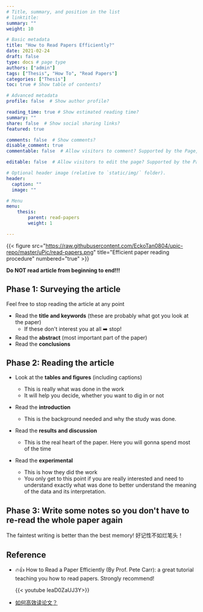 ```yaml
---
# Title, summary, and position in the list
# linktitle: 
summary: ""
weight: 10

# Basic metadata
title: "How to Read Papers Efficiently?"
date: 2021-02-24
draft: false
type: docs # page type
authors: ["admin"]
tags: ["Thesis", "How To", "Read Papers"]
categories: ["Thesis"]
toc: true # Show table of contents?

# Advanced metadata
profile: false  # Show author profile?

reading_time: true # Show estimated reading time?
summary: ""
share: false  # Show social sharing links?
featured: true

comments: false  # Show comments?
disable_comment: true
commentable: false  # Allow visitors to comment? Supported by the Page, Post, and Docs content types.

editable: false  # Allow visitors to edit the page? Supported by the Page, Post, and Docs content types.

# Optional header image (relative to `static/img/` folder).
header:
  caption: ""
  image: ""

# Menu
menu: 
    thesis:
        parent: read-papers
        weight: 1

---
```


{{< figure src="https://raw.githubusercontent.com/EckoTan0804/upic-repo/master/uPic/read-papers.png" title="Efficient paper reading procedure" numbered="true" >}}

**Do NOT read article from beginning to end!!!**

## Phase 1: Surveying the article 

Feel free to stop reading the article at any point

- Read the **title and keywords** (these are probably what got you look at the paper)
  - If these don't interest you at all ➡️ stop!
- Read the **abstract** (most important part of the paper)
- Read the **conclusions**

## Phase 2: Reading the article

- Look at the **tables and figures** (including captions)
  - This is really what was done in the work
  - It will help you decide, whether you want to dig in or not
- Read the **introduction**
  - This is the background needed and why the study was done.
- Read the **results and discussion**
  - This is the real heart of the paper. Here you will gonna spend most of the time

- Read the **experimental**
  - This is how they did the work
  - You only get to this point if you are really interested and need to understand exactly what was done to better understand the meaning of the data and its interpretation.

## Phase 3: Write some **notes** so you don't have to re-read the whole paper again

The faintest writing is better than the best memory! 好记性不如烂笔头！



## Reference

- 🔥👍 How to Read a Paper Efficiently (By Prof. Pete Carr): a great tutorial teaching you how to read papers. Strongly recommend!

  {{< youtube IeaD0ZaUJ3Y>}}
  
- [如何高效读论文？](http://blog.sciencenet.cn/blog-377709-1106732.html)


